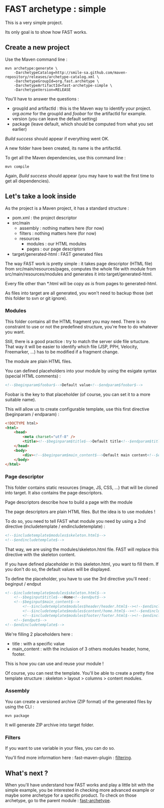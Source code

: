 # FAST archetype : simple

This is a very simple project.

Its only goal is to show how FAST works.

## Create a new project

Use the Maven command line :

```
mvn archetype:generate \
	-DarchetypeCatalog=http://smile-sa.github.com/maven-repository/releases/archetype-catalog.xml \
	-DarchetypeGroupId=org.fast.archetype \
	-DarchetypeArtifactId=fast-archetype-simple \
	-DarchetypeVersion=RELEASE
```

You'll have to answer the questions :

- groupId and artifactId : this is the Maven way to identify your project. *org.acme* for the groupId and *foobar* for the artifactId for example.
- version (you can leave the default setting)
- package (leave default, which should be computed from what you set earlier)

*Build success* should appear if everything went OK.

A new folder have been created, its name is the artifactId.

To get all the Maven dependencies, use this command line :

```
mvn compile
```

Again, *Build success* should appear (you may have to wait the first time to get all dependencies).

## Let's take a look inside

As the project is a Maven project, it has a standard structure :

- pom.xml : the project descriptor
- src/main
	- assembly : nothing matters here (for now)
	- filters : nothing matters here (for now)
	- resources
		- modules : our HTML modules
		- pages : our page descriptors
- target/generated-html : FAST generated files

The way FAST work is pretty simple : it takes page descriptor (HTML file) from src/main/resources/pages, computes the whole file with module from src/main/resources/modules and generates it into target/generated-html.

Every file other than *.html will be copy *as is* from pages to generated-html.

As files into target are all generated, you won't need to backup those (set this folder to svn or git ignore).

### Modules

This folder contains all the HTML fragment you may need.
There is no constraint to use or not the predefined structure, you're free to do whatever you want.

Still, there is a good practice : try to match the server side file srtucture. That way it will be easier to identify which file (JSP, PPH, Velocity, Freemarker, ...) has to be modified if a fragment change.

The module are plain HTML files.

You can defined placeholders into your module by using the esigate syntax (special HTML comments) :

```html
<!--$beginparam$foobar$-->Default value<!--$endparam$foobar$-->
```

Foobar is the key to that placeholder (of course, you can set it to a more suitable name).

This will allow us to create configurable template, use this first directive (beginparam / endparam) :

```html
<!DOCTYPE html>
<html>
	<head>
		<meta charset="utf-8" />
		<title><!--$beginparam$title$-->Default title<!--$endparam$title$--></title>
	</head>
	<body>
		<div><!--$beginparam$main_content$-->Default main content<!--$endparam$main_content$--></div>
	</body>
</html>
```

### Page descriptor

This folder contains static resources (image, JS, CSS, ...) that will be cloned into target.
It also contains the page descriptors.

Page descriptors describe how to build a page with the module

The page descriptors are plain HTML files.
But the idea is to use modules !

To do so, you need to tell FAST what module you need by using a 2nd directive (includetemplate / endincludetemplate) : 

```html
<!--$includetemplate$modules$skeleton.html$-->
<!--$endincludetemplate$-->
```

That way, we are using the modules/skeleton.html file.
FAST will replace this directive with the skeleton content.

If you have defined placeholder in this skeleton.html, you want to fill them.
If you don't do so, the default values will be displayed.

To define the placeholder, you have to use the 3rd directive you'll need : beginput / endput

```html
<!--$includetemplate$modules$skeleton.html$-->
	<!--$beginput$title$-->Home<!--$endput$-->
	<!--$beginput$main_content$-->
		<!--$includetemplate$modules$header/header.html$--><!--$endincludetemplate$-->
		<!--$includetemplate$modules$content/home.html$--><!--$endincludetemplate$-->
		<!--$includetemplate$modules$footer/footer.html$--><!--$endincludetemplate$-->
	<!--$endput$-->
<!--$endincludetemplate$-->
```

We're filling 2 placeholders here :

- title : with a specific value
- main_content : with the inclusion of 3 others modules header, home, footer.

This is how you can use and reuse your module !

Of course, you can nest the template.
You'll be able to create a pretty fine template structure : skeleton > layout > columns > content modules.

### Assembly

You can create a versioned archive (ZIP format) of the generated files by using the CLI :

```
mvn package
```

It will generate  ZIP archive into target folder.

### Filters

If you want to use variable in your files, you can do so.

You'll find more information here : fast-maven-plugin : [filtering](http://smile-sa.github.io/fast-maven-plugin/2.3/extra-filtering.html).

## What's next ?

When you'll have understand how FAST works and play a little bit with the simple example, you be interested in checking more advanced example or maybe some archetype for a specific product.
To check on those archetype, go to the parent module : [fast-archetype](http://smile-sa.github.io/fast-archetype).
